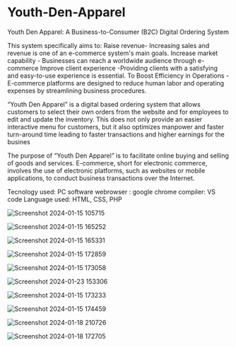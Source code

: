 # Youth-Den-Apparel


Youth Den Apparel: A Business-to-Consumer (B2C) Digital Ordering System

This system specifically aims to: 
 Raise revenue- Increasing sales and revenue is one of an e-commerce system's main goals.
 Increase market capability - Businesses can reach a worldwide audience through e-commerce
 Improve client experience -Providing clients with a satisfying and easy-to-use experience is essential.
 To Boost Efficiency in Operations - E-commerce platforms are designed to reduce human labor and operating expenses by streamlining business procedures. 

  “Youth Den Apparel” is a digital based ordering system that allows customers to select their own orders from the website and for employees to edit and update the inventory. This does not only provide an easier interactive menu for customers, but it also optimizes manpower and faster turn-around time leading to faster transactions and higher earnings for the busines

  The purpose of “Youth Den Apparel” is to facilitate online buying and selling of goods and services. E-commerce, short for electronic commerce, involves the use of electronic platforms, such as websites or mobile applications, to conduct business transactions over the Internet.

  Tecnology used:
  PC 
  software webrowser : google chrome
  compiler: VS code
  Language used:
  HTML, CSS, PHP


  
![Screenshot 2024-01-15 105715](https://github.com/Rentzu/Youth-Den-Apparel-A-Business-to-Consumer-B2C-Digital-Ordering-System/assets/157357694/e32a9281-5bf1-4756-b050-ef3f49fd9a3a)







![Screenshot 2024-01-15 165252](https://github.com/Rentzu/Youth-Den-Apparel-A-Business-to-Consumer-B2C-Digital-Ordering-System/assets/157357694/04b7c9fd-835c-4e36-9aa3-daff11cbef33)






![Screenshot 2024-01-15 165331](https://github.com/Rentzu/Youth-Den-Apparel-A-Business-to-Consumer-B2C-Digital-Ordering-System/assets/157357694/cfe0d4b4-ea42-464e-be28-5bc3b2c842d0)






![Screenshot 2024-01-15 172859](https://github.com/Rentzu/Youth-Den-Apparel-A-Business-to-Consumer-B2C-Digital-Ordering-System/assets/157357694/9998ada6-e352-48c6-b040-4cbc8736143e)






![Screenshot 2024-01-15 173058](https://github.com/Rentzu/Youth-Den-Apparel-A-Business-to-Consumer-B2C-Digital-Ordering-System/assets/157357694/46bc9a4a-ae3e-4060-b5dd-37de71a74440)





![Screenshot 2024-01-23 153306](https://github.com/Rentzu/Youth-Den-Apparel-A-Business-to-Consumer-B2C-Digital-Ordering-System/assets/157357694/acd04385-3c48-4435-ba7e-cc087b14aff3)





![Screenshot 2024-01-15 173233](https://github.com/Rentzu/Youth-Den-Apparel-A-Business-to-Consumer-B2C-Digital-Ordering-System/assets/157357694/c23cfaa4-f72e-4207-9c2a-e3bc273e8b1a)





![Screenshot 2024-01-15 174459](https://github.com/Rentzu/Youth-Den-Apparel-A-Business-to-Consumer-B2C-Digital-Ordering-System/assets/157357694/bc52cf3d-c500-433d-9658-36474d1d0afa)




![Screenshot 2024-01-18 210726](https://github.com/Rentzu/Youth-Den-Apparel-A-Business-to-Consumer-B2C-Digital-Ordering-System/assets/157357694/666643c0-fa53-4211-be7b-65b7bbd00637)




![Screenshot 2024-01-18 172705](https://github.com/Rentzu/Youth-Den-Apparel-A-Business-to-Consumer-B2C-Digital-Ordering-System/assets/157357694/d5a7c2a8-c74b-416a-8e26-ccc41557d56f)
